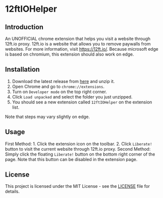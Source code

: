 # 12ftIOHelper
## Introduction
An UNOFFICIAL chrome extension that helps you visit a website through 12ft.io proxy. 12ft.io is a website that allows you to remove paywalls from websites. For more information, visit https://12ft.io/.
Because microsoft edge is based on chromium, this extension should also work on edge.
## Installation
1. Download the latest release from [here]() and unzip it.
2. Open Chrome and go to `chrome://extensions`.
3. Turn on `Developer mode` on the top right corner.
4. Click `Load unpacked` and select the folder you just unzipped.
5. You should see a new extension called `12ftIOHelper` on the extension list.

Note that steps may vary slightly on edge.
## Usage
First Method:
    1. Click the extension icon on the toolbar.
    2. Click `Liberate!` button to visit the current website through 12ft.io proxy.
Second Method:
    Simply click the floating `Liberate!` button on the bottom right corner of the page.
    Note that this button can be disabled in the extension page.
## License
This project is licensed under the MIT License - see the [LICENSE](LICENSE) file for details.